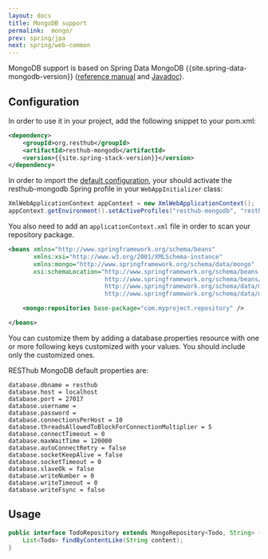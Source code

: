 ```yaml
---
layout: docs
title: MongoDB support
permalink:  mongo/
prev: spring/jpa
next: spring/web-common
---
```


<div class="toc"></div>

MongoDB support is based on Spring Data MongoDB {{site.spring-data-mongodb-version}} ([reference manual](http://static.springsource.org/spring-data/data-mongodb/docs/{{site.spring-data-mongodb-docs-version}}/reference/html/)
and [Javadoc](http://static.springsource.org/spring-data/data-mongodb/docs/{{site.spring-data-mongodb-docs-version}}/api/>)).

## Configuration

In order to use it in your project, add the following snippet to your pom.xml:

```xml
<dependency>
    <groupId>org.resthub</groupId>
    <artifactId>resthub-mongodb</artifactId>
    <version>{{site.spring-stack-version}}</version>
</dependency>
```

In order to import the [default configuration](https://github.com/resthub/resthub-spring-stack/blob/master/resthub-mongodb/src/main/resources/resthubContext.xml>),
your should activate the resthub-mongodb Spring profile in your `WebAppInitializer` class:

```java
XmlWebApplicationContext appContext = new XmlWebApplicationContext();
appContext.getEnvironment().setActiveProfiles("resthub-mongodb", "resthub-web-server");
```

You also need to add an `applicationContext.xml` file in order to scan your repository package.

```xml
<beans xmlns="http://www.springframework.org/schema/beans"
       xmlns:xsi="http://www.w3.org/2001/XMLSchema-instance"
       xmlns:mongo="http://www.springframework.org/schema/data/mongo"
       xsi:schemaLocation="http://www.springframework.org/schema/beans
                           http://www.springframework.org/schema/beans/spring-beans.xsd
                           http://www.springframework.org/schema/data/mongo
                           http://www.springframework.org/schema/data/mongo/spring-mongo.xsd">

    <mongo:repositories base-package="com.myproject.repository" />

</beans>
```

You can customize them by adding a database.properties resource with one or more following keys customized
with your values.
You should include only the customized ones.

RESThub MongoDB default properties are:

```
database.dbname = resthub
database.host = localhost
database.port = 27017
database.username =
database.password =
database.connectionsPerHost = 10
database.threadsAllowedToBlockForConnectionMultiplier = 5
database.connectTimeout = 0
database.maxWaitTime = 120000
database.autoConnectRetry = false
database.socketKeepAlive = false
database.socketTimeout = 0
database.slaveOk = false
database.writeNumber = 0
database.writeTimeout = 0
database.writeFsync = false
```

## Usage

```java
public interface TodoRepository extends MongoRepository<Todo, String> {
    List<Todo> findByContentLike(String content);
}
```
